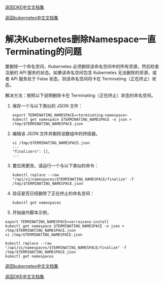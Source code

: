 [返回OKE中文文档集](../../README.md)

[返回kubernetes中文文档集](../README.md)

# 解决Kubernetes删除Namespace一直Terminating的问题

要删除一个命名空间，Kubernetes 必须删除该命名空间中的所有资源，然后检查注册的 API 服务的状态。如果该命名空间包含 Kubernetes 无法删除的资源，或者 API 服务处于 False 状态，则该命名空间将卡在 Terminating（正在终止）状态。

解决方法：按照以下说明删除卡在 Terminating（正在终止）状态的命名空间。

1.    保存一个与以下类似的 JSON 文件：

      ```
      export TERMINATING_NAMESPACE=<terminating-namespace>
      kubectl get namespace $TERMINATING_NAMESPACE -o json > /tmp/$TERMINATING_NAMESPACE.json
      ```

2.    编辑该 JSON 文件并删除该数组中的终结器。

      ```
      vi /tmp/$TERMINATING_NAMESPACE.json
      ---
      "finalizers": [],
      ---
      ```

      

3.    要应用更改，请运行一个与以下类似的命令：

      ```
      kubectl replace --raw "/api/v1/namespaces/$TERMINATING_NAMESPACE/finalize" -f /tmp/$TERMINATING_NAMESPACE.json
      ```

4.    验证是否已经删除了正在终止的命名空间：

      ```
      kubectl get namespaces
      ```



100. 开始操作脚本示例，

```
export TERMINATING_NAMESPACE=verrazzano-install
kubectl get namespace $TERMINATING_NAMESPACE -o json > /tmp/$TERMINATING_NAMESPACE.json
vi /tmp/$TERMINATING_NAMESPACE.json
```

```
kubectl replace --raw "/api/v1/namespaces/$TERMINATING_NAMESPACE/finalize" -f /tmp/$TERMINATING_NAMESPACE.json
kubectl get namespaces
```



[返回kubernetes中文文档集](../README.md)

[返回OKE中文文档集](../../README.md)

